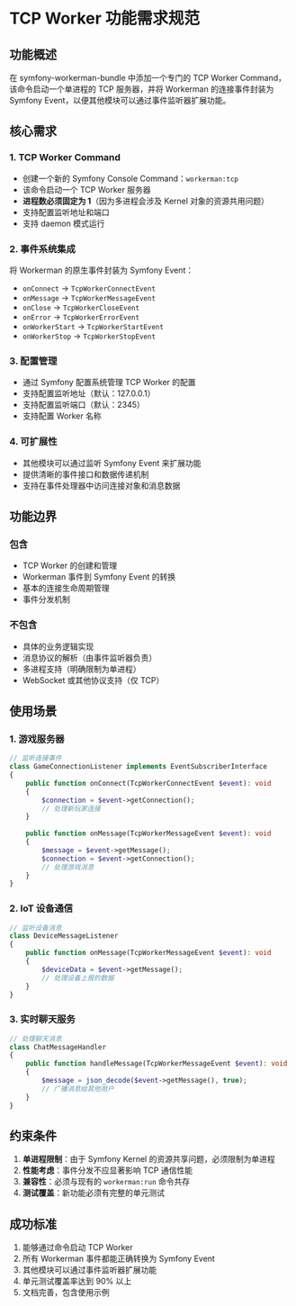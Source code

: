 # TCP Worker 功能需求规范

## 功能概述
在 symfony-workerman-bundle 中添加一个专门的 TCP Worker Command，该命令启动一个单进程的 TCP 服务器，并将 Workerman 的连接事件封装为 Symfony Event，以便其他模块可以通过事件监听器扩展功能。

## 核心需求

### 1. TCP Worker Command
- 创建一个新的 Symfony Console Command：`workerman:tcp`
- 该命令启动一个 TCP Worker 服务器
- **进程数必须固定为 1**（因为多进程会涉及 Kernel 对象的资源共用问题）
- 支持配置监听地址和端口
- 支持 daemon 模式运行

### 2. 事件系统集成
将 Workerman 的原生事件封装为 Symfony Event：
- `onConnect` → `TcpWorkerConnectEvent`
- `onMessage` → `TcpWorkerMessageEvent`
- `onClose` → `TcpWorkerCloseEvent`
- `onError` → `TcpWorkerErrorEvent`
- `onWorkerStart` → `TcpWorkerStartEvent`
- `onWorkerStop` → `TcpWorkerStopEvent`

### 3. 配置管理
- 通过 Symfony 配置系统管理 TCP Worker 的配置
- 支持配置监听地址（默认：127.0.0.1）
- 支持配置监听端口（默认：2345）
- 支持配置 Worker 名称

### 4. 可扩展性
- 其他模块可以通过监听 Symfony Event 来扩展功能
- 提供清晰的事件接口和数据传递机制
- 支持在事件处理器中访问连接对象和消息数据

## 功能边界

### 包含
- TCP Worker 的创建和管理
- Workerman 事件到 Symfony Event 的转换
- 基本的连接生命周期管理
- 事件分发机制

### 不包含
- 具体的业务逻辑实现
- 消息协议的解析（由事件监听器负责）
- 多进程支持（明确限制为单进程）
- WebSocket 或其他协议支持（仅 TCP）

## 使用场景

### 1. 游戏服务器
```php
// 监听连接事件
class GameConnectionListener implements EventSubscriberInterface
{
    public function onConnect(TcpWorkerConnectEvent $event): void
    {
        $connection = $event->getConnection();
        // 处理新玩家连接
    }
    
    public function onMessage(TcpWorkerMessageEvent $event): void
    {
        $message = $event->getMessage();
        $connection = $event->getConnection();
        // 处理游戏消息
    }
}
```

### 2. IoT 设备通信
```php
// 监听设备消息
class DeviceMessageListener
{
    public function onMessage(TcpWorkerMessageEvent $event): void
    {
        $deviceData = $event->getMessage();
        // 处理设备上报的数据
    }
}
```

### 3. 实时聊天服务
```php
// 处理聊天消息
class ChatMessageHandler
{
    public function handleMessage(TcpWorkerMessageEvent $event): void
    {
        $message = json_decode($event->getMessage(), true);
        // 广播消息给其他用户
    }
}
```

## 约束条件

1. **单进程限制**：由于 Symfony Kernel 的资源共享问题，必须限制为单进程
2. **性能考虑**：事件分发不应显著影响 TCP 通信性能
3. **兼容性**：必须与现有的 `workerman:run` 命令共存
4. **测试覆盖**：新功能必须有完整的单元测试

## 成功标准

1. 能够通过命令启动 TCP Worker
2. 所有 Workerman 事件都能正确转换为 Symfony Event
3. 其他模块可以通过事件监听器扩展功能
4. 单元测试覆盖率达到 90% 以上
5. 文档完善，包含使用示例
